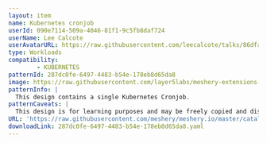 ```yaml
---
layout: item
name: Kubernetes cronjob
userId: 090e7114-509a-4046-81f1-9c5fb8daf724
userName: Lee Calcote
userAvatarURL: https://raw.githubusercontent.com/leecalcote/talks/86dfafcf68773916a212fa9fa7d225eb6f5f17dc/img/five-avatar.png
type: Workloads
compatibility: 
        - KUBERNETES
patternId: 287dc0fe-6497-4483-b54e-178eb8d65da8
image: https://raw.githubusercontent.com/layer5labs/meshery-extensions-packages/master/action-assets/design-assets/287dc0fe-6497-4483-b54e-178eb8d65da8.png
patternInfo: |
  This design contains a single Kubernetes Cronjob.
patternCaveats: |
  This design is for learning purposes and may be freely copied and distributed.
URL: 'https://raw.githubusercontent.com/meshery/meshery.io/master/catalog/287dc0fe-6497-4483-b54e-178eb8d65da8.yaml'
downloadLink: 287dc0fe-6497-4483-b54e-178eb8d65da8.yaml
---
```

